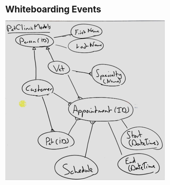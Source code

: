 # Whiteboarding Events

![Processed photo of a whiteboard containing facts](fact-whiteboarding-example.jpg)
